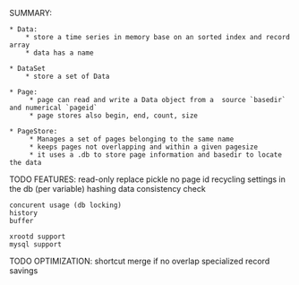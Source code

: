 SUMMARY:

    * Data:
        * store a time series in memory base on an sorted index and record array
        * data has a name

    * DataSet
        * store a set of Data

    * Page:
         * page can read and write a Data object from a  source `basedir` and numerical `pageid`
         * page stores also begin, end, count, size

    * PageStore:
         * Manages a set of pages belonging to the same name
         * keeps pages not overlapping and within a given pagesize
         * it uses a .db to store page information and basedir to locate the data


TODO FEATURES:
    read-only
    replace pickle
    no page id recycling
    settings in the db (per variable)
    hashing data
    consistency check

    concurent usage (db locking)
    history
    buffer

    xrootd support
    mysql support

TODO OPTIMIZATION:
    shortcut merge if no overlap
    specialized record savings
